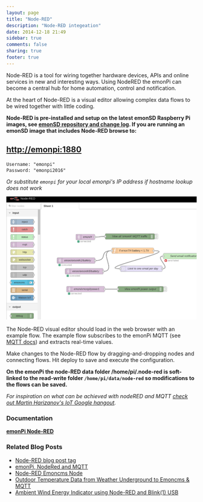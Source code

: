 ```yaml
---
layout: page
title: "Node-RED"
description: "Node-RED integeation"
date: 2014-12-18 21:49
sidebar: true
comments: false
sharing: true
footer: true
---
```


Node-RED is a tool for wiring together hardware devices, APIs and online services in new and interesting ways. Using NodeRED the emonPi can become a central hub for home automation, control and notification.

At the heart of Node-RED is a visual editor allowing complex data flows to be wired together with little coding.

**Node-RED is pre-installed and setup on the latest emonSD Raspberry Pi images, see [emonSD repository and change log](https://github.com/openenergymonitor/emonpi/wiki/emonSD-pre-built-SD-card-Download-&-Change-Log). If you are running an emonSD image that includes Node-RED browse to:**

## [http://emonpi:1880](http://emonpi:1880)

```
Username: "emonpi"
Password: "emonpi2016"
```

*Or substitute `emonpi` for your local emonpi's IP address if hostname lookup does not work*

![default node red](/images/integrations/nodered.png)

The Node-RED visual editor should load in the web browser with an example flow. The example flow subscribes to the emonPi MQTT (see [MQTT docs](/technical/mqtt/)) and extracts real-time values.

Make changes to the Node-RED flow by dragging-and-dropping nodes and connecting flows. Hit deploy to save and execute the configuration.

**On the emonPi the node-RED data folder /home/pi/.node-red is soft-linked to the read-write folder `/home/pi/data/node-red` so modifications to the flows can be saved.**

*For inspiration on what can be achieved with nodeRED and MQTT [check out Martin Harizanov's IoT Google hangout](http://www.youtube.com/watch?v=KPnwyTgZaS0&t=29m18s).*

### Documentation

**[emonPi Node-RED](https://github.com/openenergymonitor/oem_node-red)**


### Related Blog Posts

  - [Node-RED blog post tag](https://blog.openenergymonitor.org/categories/nodered/)
  - [emonPi, NodeRed and MQTT](https://blog.openenergymonitor.org/2015/10/emonpi-nodered-and-mqtt/)
  - [Node-RED Emoncms Node](http://2.bp.blogspot.com/-wVqIG0KV_8k/VkPM0XAJCYI/AAAAAAABi1c/EoNQ2OvDVvs/s1600/emoncms_nodered_node.png)
  - [Outdoor Temperature Data from Weather Underground to Emoncms & MQTT](https://blog.openenergymonitor.org/2016/02/outdoor-temperature-data-from-weather/)
  - [Ambient Wind Energy Indicator using Node-RED and Blink(1) USB](https://blog.openenergymonitor.org/2015/11/ambient-wind-energy-indicator-using/)


